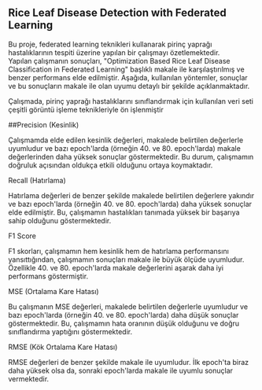 Rice Leaf Disease Detection with Federated Learning
---
Bu proje, federated learning teknikleri kullanarak pirinç yaprağı hastalıklarının tespiti üzerine yapılan bir çalışmayı özetlemektedir.<br> Yapılan çalışmanın sonuçları, "Optimization Based Rice Leaf Disease Classification in Federated Learning" başlıklı makale ile karşılaştırılmış ve benzer performans elde edilmiştir. Aşağıda, kullanılan yöntemler, sonuçlar ve bu sonuçların makale ile olan uyumu detaylı bir şekilde açıklanmaktadır. <br>

Çalışmada, pirinç yaprağı hastalıklarını sınıflandırmak için kullanılan veri seti çeşitli görüntü işleme teknikleriyle ön işlenmiştir<br>

##Precision (Kesinlik) 

Çalışmamda elde edilen kesinlik değerleri, makalede belirtilen değerlerle uyumludur ve bazı epoch'larda (örneğin 40. ve 80. epoch'larda) makale değerlerinden daha yüksek sonuçlar göstermektedir. Bu durum, çalışmamın doğruluk açısından oldukça etkili olduğunu ortaya koymaktadır. 

Recall (Hatırlama) 

Hatırlama değerleri de benzer şekilde makalede belirtilen değerlere yakındır ve bazı epoch'larda (örneğin 40. ve 80. epoch'larda) daha yüksek sonuçlar elde edilmiştir. Bu, çalışmamın hastalıkları tanımada yüksek bir başarıya sahip olduğunu göstermektedir. 

F1 Score 

F1 skorları, çalışmamın hem kesinlik hem de hatırlama performansını yansıttığından, çalışmamın sonuçları makale ile büyük ölçüde uyumludur. Özellikle 40. ve 80. epoch'larda makale değerlerini aşarak daha iyi performans göstermiştir. 

MSE (Ortalama Kare Hatası) 

Bu çalışmanın MSE değerleri, makalede belirtilen değerlerle uyumludur ve bazı epoch'larda (örneğin 40. ve 80. epoch'larda) daha düşük sonuçlar göstermektedir. Bu, çalışmamın hata oranının düşük olduğunu ve doğru sınıflandırma yaptığını göstermektedir. 

RMSE (Kök Ortalama Kare Hatası) 

RMSE değerleri de benzer şekilde makale ile uyumludur. İlk epoch'ta biraz daha yüksek olsa da, sonraki epoch'larda makale ile uyumlu sonuçlar vermektedir. 
